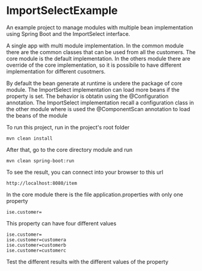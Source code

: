 # ImportSelectExample
An example project to manage modules with multiple bean implementation using Spring Boot and the ImportSelect interface.

A single app with multi module implementation. In the common module there are the common classes that can be used from all the customers.
The core module is the default implementation.
In the others module there are override of the core implementation, so it is possibile to have different implementation for
different cusotmers.

By default the bean generate at runtime is undere the package of core module. 
The ImportSelect implementation can load more beans if the property is set.
The behavior is obtatin using the @Configuration annotation. The ImportSelect implementation recall a configuration class
in the other module where is used the @ComponentScan annotation to load the beans of the module

To run this project, run in the project's root folder 

```
mvn clean install
```

After that, go to the core directory module and run

```
mvn clean spring-boot:run
```

To see the result, you can connect into your browser to this url

```
http://localhost:8080/item
```

In the core module there is the file application.properties with only one property

```
ise.customer=
```

This property can have four different values 

```
ise.customer=
ise.customer=customera
ise.customer=customerb
ise.customer=customerc
```

Test the different results with the different values of the property
